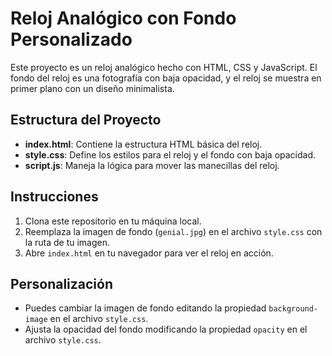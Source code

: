 # Reloj Analógico con Fondo Personalizado

Este proyecto es un reloj analógico hecho con HTML, CSS y JavaScript. El fondo del reloj es una fotografía con baja opacidad, y el reloj se muestra en primer plano con un diseño minimalista.

## Estructura del Proyecto

- **index.html**: Contiene la estructura HTML básica del reloj.
- **style.css**: Define los estilos para el reloj y el fondo con baja opacidad.
- **script.js**: Maneja la lógica para mover las manecillas del reloj.

## Instrucciones

1. Clona este repositorio en tu máquina local.
2. Reemplaza la imagen de fondo (`genial.jpg`) en el archivo `style.css` con la ruta de tu imagen.
3. Abre `index.html` en tu navegador para ver el reloj en acción.

## Personalización

- Puedes cambiar la imagen de fondo editando la propiedad `background-image` en el archivo `style.css`.
- Ajusta la opacidad del fondo modificando la propiedad `opacity` en el archivo `style.css`.
